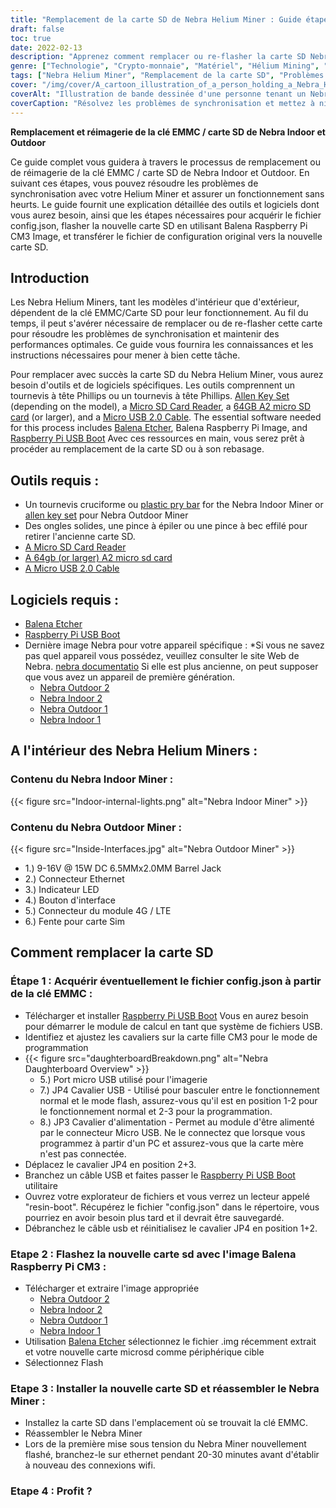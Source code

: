 ```yaml
---
title: "Remplacement de la carte SD de Nebra Helium Miner : Guide étape par étape"
draft: false
toc: true
date: 2022-02-13
description: "Apprenez comment remplacer ou re-flasher la carte SD Nebra Indoor et Outdoor, première et deuxième génération, EMMC Key et résoudre les problèmes de synchronisation d'Helium Miner avec ce guide."
genre: ["Technologie", "Crypto-monnaie", "Matériel", "Hélium Mining", "Dépannage", "Remplacement de la carte SD", "Problèmes de synchronisation", "Raspberry Pi", "Balena Etcher", "Nebra Helium Miner"]
tags: ["Nebra Helium Miner", "Remplacement de la carte SD", "Problèmes de synchronisation", "Hélium Mining", "Dépannage", "Raspberry Pi", "Balena Etcher", "Guide du matériel", "Mise à jour de la carte SD", "Résolution des problèmes de synchronisation", "Guide étape par étape", "Helium Miner Sync Fix", "Nebra Indoor Miner", "Nebra Outdoor Miner", "Raspberry Pi Compute Module 3", "Image Balena Raspberry Pi CM3", "Dépannage des mineurs d'hélium", "Nebra Mining Equipment", "Logiciel Balena Etcher", "Remplacement de la clé EMMC sur le Nebra Miner", "Réparation de la carte SD pour Helium Miner", "Correction des problèmes de synchronisation d'Helium Miner", "Remplacement de la carte SD de Nebra Miner", "Guide de dépannage du Nebra Helium Miner", "Conseils pour l'extraction de l'hélium", "Mise à niveau de la carte SD Nebra Helium Miner", "Comment réimager la carte SD de Nebra Miner ?", "Résolution des problèmes de synchronisation de Nebra Helium Miner"]
cover: "/img/cover/A_cartoon_illustration_of_a_person_holding_a_Nebra_Helium_M.png"
coverAlt: "Illustration de bande dessinée d'une personne tenant un Nebra Helium Miner avec un panneau ouvert révélant l'emplacement de la carte SD et les étapes du guide apparaissant sous la forme d'un guide flottant au-dessus de l'appareil."
coverCaption: "Résolvez les problèmes de synchronisation et mettez à niveau votre Helium Miner en toute simplicité."
---
```


**Remplacement et réimagerie de la clé EMMC / carte SD de Nebra Indoor et Outdoor**

Ce guide complet vous guidera à travers le processus de remplacement ou de réimagerie de la clé EMMC / carte SD de Nebra Indoor et Outdoor. En suivant ces étapes, vous pouvez résoudre les problèmes de synchronisation avec votre Helium Miner et assurer un fonctionnement sans heurts. Le guide fournit une explication détaillée des outils et logiciels dont vous aurez besoin, ainsi que les étapes nécessaires pour acquérir le fichier config.json, flasher la nouvelle carte SD en utilisant Balena Raspberry Pi CM3 Image, et transférer le fichier de configuration original vers la nouvelle carte SD.

## Introduction

Les Nebra Helium Miners, tant les modèles d'intérieur que d'extérieur, dépendent de la clé EMMC/Carte SD pour leur fonctionnement. Au fil du temps, il peut s'avérer nécessaire de remplacer ou de re-flasher cette carte pour résoudre les problèmes de synchronisation et maintenir des performances optimales. Ce guide vous fournira les connaissances et les instructions nécessaires pour mener à bien cette tâche.

Pour remplacer avec succès la carte SD du Nebra Helium Miner, vous aurez besoin d'outils et de logiciels spécifiques. Les outils comprennent un tournevis à tête Phillips ou un tournevis à tête Phillips. [Allen Key Set](https://amzn.to/34SlnOS) (depending on the model), a [Micro SD Card Reader](https://amzn.to/3Jl3U0w), a [64GB A2 micro SD card](https://amzn.to/3oJtTqs) (or larger), and a [Micro USB 2.0 Cable](https://amzn.to/3LxXYmA). The essential software needed for this process includes [Balena Etcher](https://www.balena.io/etcher/), Balena Raspberry Pi Image, and [Raspberry Pi USB Boot](https://github.com/raspberrypi/usbboot/raw/master/win32/rpiboot_setup.exe) Avec ces ressources en main, vous serez prêt à procéder au remplacement de la carte SD ou à son rebasage.

## Outils requis :
- Un tournevis cruciforme ou [plastic pry bar](https://amzn.to/3rLXVfc) for the Nebra Indoor Miner or [allen key set](https://amzn.to/34SlnOS) pour Nebra Outdoor Miner
- Des ongles solides, une pince à épiler ou une pince à bec effilé pour retirer l'ancienne carte SD.
- [A Micro SD Card Reader](https://amzn.to/3Jl3U0w)
- [A 64gb (or larger) A2 micro sd card](https://amzn.to/3oJtTqs)
- [A Micro USB 2.0 Cable](https://amzn.to/3LxXYmA)
## Logiciels requis :
- [Balena Etcher](https://www.balena.io/etcher/)
- [Raspberry Pi USB Boot](https://github.com/raspberrypi/usbboot/raw/master/win32/rpiboot_setup.exe)
- Dernière image Nebra pour votre appareil spécifique :
*Si vous ne savez pas quel appareil vous possédez, veuillez consulter le site Web de Nebra. [nebra documentatio](https://support.nebra.com/support/home) Si elle est plus ancienne, on peut supposer que vous avez un appareil de première génération.
  - [Nebra Outdoor 2](https://github.com/NebraLtd/helium-nebra-outdoor2/releases/)
  - [Nebra Indoor 2](https://github.com/NebraLtd/helium-nebra-indoor2/releases/)
  - [Nebra Outdoor 1](https://github.com/NebraLtd/helium-nebra-outdoor1/releases)
  - [Nebra Indoor 1](https://github.com/NebraLtd/helium-nebra-indoor1/releases)

## A l'intérieur des Nebra Helium Miners :
### Contenu du Nebra Indoor Miner :
{{< figure src="Indoor-internal-lights.png" alt="Nebra Indoor Miner" >}}
### Contenu du Nebra Outdoor Miner :
{{< figure src="Inside-Interfaces.jpg" alt="Nebra Outdoor Miner" >}}
 - 1.) 9-16V @ 15W DC 6.5MMx2.0MM Barrel Jack
 - 2.) Connecteur Ethernet
 - 3.) Indicateur LED
 - 4.) Bouton d'interface
 - 5.) Connecteur du module 4G / LTE
 - 6.) Fente pour carte Sim

## Comment remplacer la carte SD
### Étape 1 : Acquérir éventuellement le fichier config.json à partir de la clé EMMC :
- Télécharger et installer [Raspberry Pi USB Boot](https://github.com/raspberrypi/usbboot/raw/master/win32/rpiboot_setup.exe) Vous en aurez besoin pour démarrer le module de calcul en tant que système de fichiers USB.
- Identifiez et ajustez les cavaliers sur la carte fille CM3 pour le mode de programmation
 - {{< figure src="daughterboardBreakdown.png" alt="Nebra Daughterboard Overview" >}}
   - 5.) Port micro USB utilisé pour l'imagerie
   - 7.) JP4 Cavalier USB - Utilisé pour basculer entre le fonctionnement normal et le mode flash, assurez-vous qu'il est en position 1-2 pour le fonctionnement normal et 2-3 pour la programmation.
   - 8.) JP3 Cavalier d'alimentation - Permet au module d'être alimenté par le connecteur Micro USB. Ne le connectez que lorsque vous programmez à partir d'un PC et assurez-vous que la carte mère n'est pas connectée.
 - Déplacez le cavalier JP4 en position 2+3.
 - Branchez un câble USB et faites passer le [Raspberry Pi USB Boot](https://github.com/raspberrypi/usbboot/raw/master/win32/rpiboot_setup.exe) utilitaire
 - Ouvrez votre explorateur de fichiers et vous verrez un lecteur appelé "resin-boot". Récupérez le fichier "config.json" dans le répertoire, vous pourriez en avoir besoin plus tard et il devrait être sauvegardé.
 - Débranchez le câble usb et réinitialisez le cavalier JP4 en position 1+2.
### Etape 2 : Flashez la nouvelle carte sd avec l'image Balena Raspberry Pi CM3 :
- Télécharger et extraire l'image appropriée
  - [Nebra Outdoor 2](https://github.com/NebraLtd/helium-nebra-outdoor2/releases/)
  - [Nebra Indoor 2](https://github.com/NebraLtd/helium-nebra-indoor2/releases/)
  - [Nebra Outdoor 1](https://github.com/NebraLtd/helium-nebra-outdoor1/releases)
  - [Nebra Indoor 1](https://github.com/NebraLtd/helium-nebra-indoor1/releases)
- Utilisation [Balena Etcher](https://www.balena.io/etcher/) sélectionnez le fichier .img récemment extrait et votre nouvelle carte microsd comme périphérique cible
- Sélectionnez Flash
### Etape 3 : Installer la nouvelle carte SD et réassembler le Nebra Miner :
 - Installez la carte SD dans l'emplacement où se trouvait la clé EMMC.
 - Réassembler le Nebra Miner
 - Lors de la première mise sous tension du Nebra Miner nouvellement flashé, branchez-le sur ethernet pendant 20-30 minutes avant d'établir à nouveau des connexions wifi.
### Etape 4 : Profit ?




